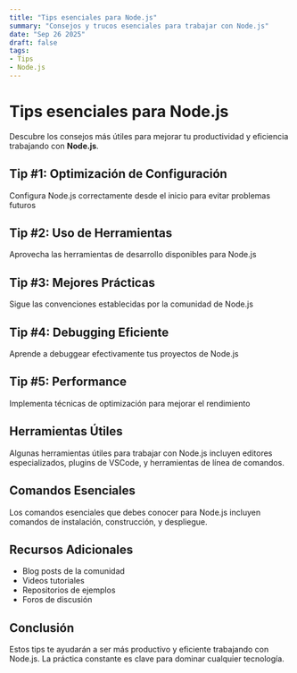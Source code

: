 ```yaml
---
title: "Tips esenciales para Node.js"
summary: "Consejos y trucos esenciales para trabajar con Node.js"
date: "Sep 26 2025"
draft: false
tags:
- Tips
- Node.js
---
```


# Tips esenciales para Node.js

Descubre los consejos más útiles para mejorar tu productividad y eficiencia trabajando con **Node.js**.

## Tip #1: Optimización de Configuración

Configura Node.js correctamente desde el inicio para evitar problemas futuros

## Tip #2: Uso de Herramientas

Aprovecha las herramientas de desarrollo disponibles para Node.js

## Tip #3: Mejores Prácticas

Sigue las convenciones establecidas por la comunidad de Node.js

## Tip #4: Debugging Eficiente

Aprende a debuggear efectivamente tus proyectos de Node.js

## Tip #5: Performance

Implementa técnicas de optimización para mejorar el rendimiento

## Herramientas Útiles

Algunas herramientas útiles para trabajar con Node.js incluyen editores especializados, plugins de VSCode, y herramientas de línea de comandos.

## Comandos Esenciales

Los comandos esenciales que debes conocer para Node.js incluyen comandos de instalación, construcción, y despliegue.

## Recursos Adicionales

- Blog posts de la comunidad
- Videos tutoriales
- Repositorios de ejemplos
- Foros de discusión

## Conclusión

Estos tips te ayudarán a ser más productivo y eficiente trabajando con Node.js. La práctica constante es clave para dominar cualquier tecnología.
